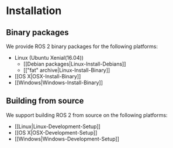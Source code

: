 # Installation

## Binary packages

We provide ROS 2 binary packages for the following platforms:

* Linux (Ubuntu Xenial(16.04))
  * [[Debian packages|Linux-Install-Debians]]
  * [["fat" archive|Linux-Install-Binary]]
* [[OS X|OSX-Install-Binary]]
* [[Windows|Windows-Install-Binary]]

## Building from source

We support building ROS 2 from source on the following platforms:

* [[Linux|Linux-Development-Setup]]
* [[OS X|OSX-Development-Setup]]
* [[Windows|Windows-Development-Setup]]
